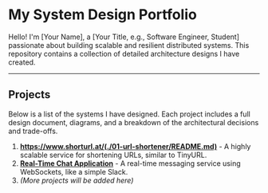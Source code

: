 # My System Design Portfolio

Hello! I'm [Your Name], a [Your Title, e.g., Software Engineer, Student] passionate about building scalable and resilient distributed systems. This repository contains a collection of detailed architecture designs I have created.

---

## Projects

Below is a list of the systems I have designed. Each project includes a full design document, diagrams, and a breakdown of the architectural decisions and trade-offs.

1.  **https://www.shorturl.at/(./01-url-shortener/README.md)** - A highly scalable service for shortening URLs, similar to TinyURL.
2.  **[Real-Time Chat Application](./02-real-time-chat/README.md)** - A real-time messaging service using WebSockets, like a simple Slack.
3.  *(More projects will be added here)*
